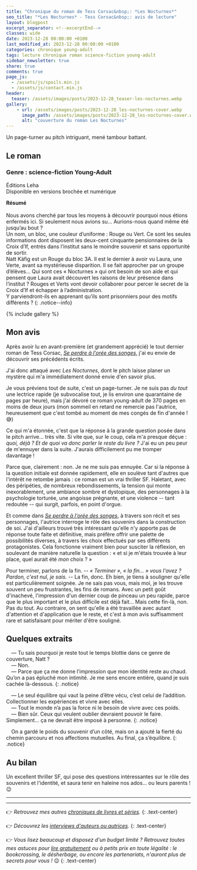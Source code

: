 ```yaml
---
title: "Chronique du roman de Tess Corsac&nbsp;: *Les Nocturnes*"
seo_title: "*Les Nocturnes* - Tess Corsac&nbsp;: avis de lecture"
layout: blogpost
excerpt_separator: <!--excerptEnd-->
classes: wide
date: 2023-12-28 00:00:00 +0100
last_modified_at: 2023-12-28 00:00:00 +0100
categories: chronique young-adult
tags: lecture chronique roman science-fiction young-adult
sidebar_newsletter: true
share: true
comments: true
page_js:
  - /assets/js/spoils.min.js
  - /assets/js/contact.min.js
header:
  teaser: /assets/images/posts/2023-12-28_teaser-les-nocturnes.webp
gallery:
    - url: /assets/images/posts/2023-12-28_les-nocturnes-cover.webp
      image_path: /assets/images/posts/2023-12-28_les-nocturnes-cover.webp
      alt: "couverture du roman Les Nocturnes"
---
```


Un page-turner au pitch intriguant, mené tambour battant.
<!--excerptEnd-->

<span class="fa fa-star rating_checked"></span>
<span class="fa fa-star rating_checked"></span>
<span class="fa fa-star rating_checked"></span>
<span class="fa fa-star rating_checked"></span>
<span class="fa fa-star rating_checked"></span>


## Le roman

### Genre&nbsp;: science-fiction Young-Adult

Éditions Leha<br />
Disponible en versions brochée et numérique

**Résumé**<br /><br />
Nous avons cherché par tous les moyens à découvrir pourquoi nous étions enfermés ici. Si seulement nous avions su… Aurions-nous quand même été jusqu’au bout&nbsp;?<br />
Un nom, un bloc, une couleur d’uniforme&nbsp;: Rouge ou Vert. Ce sont les seules informations dont disposent les deux-cent cinquante pensionnaires de la Croix d’If, entrés dans l’institut sans le moindre souvenir et sans opportunité de sortir.<br />
Natt Käfig est un Rouge du bloc 3A. Il est le dernier à avoir vu Laura, une Verte, avant sa mystérieuse disparition. Il se fait approcher par un groupe d’élèves… Qui sont ces «&nbsp;Nocturnes&nbsp;» qui ont besoin de son aide et qui pensent que Laura avait découvert les raisons de leur présence dans l’institut&nbsp;? Rouges et Verts vont devoir collaborer pour percer le secret de la Croix d’If et échapper à l’administration.<br />
Y parviendront-ils en apprenant qu’ils sont prisonniers pour des motifs différents&nbsp;?
{: .notice--info}

{% include gallery %}


## Mon avis

Après avoir lu en avant-première (et grandement apprécié) le tout dernier roman de Tess Corsac, [*Se perdre à l'orée des songes*](/chronique/young-adult/2023/12/10/tess-corsac-se-perdre-%C3%A0-l-or%C3%A9e-des-songes.html), j'ai eu envie de découvrir ses précédents écrits.

J'ai donc attaqué avec *Les Nocturnes*, dont le pitch laisse planer un mystère qui m'a immédiatement donné envie d'en savoir plus.

Je vous préviens tout de suite, c'est un page-turner. Je ne suis pas *du tout* une lectrice rapide (je subvocalise tout, je lis environ une quarantaine de pages par heure), mais j'ai dévoré ce roman young-adult de 370&nbsp;pages en moins de deux jours (mon sommeil en retard ne remercie pas l'autrice, heureusement que c'est tombé au moment de mes congés de fin d'année&nbsp;! 😅)

Ce qui m'a étonnée, c'est que la réponse à la grande question posée dans le pitch arrive&hellip; très vite. Si vite que, sur le coup, cela m'a presque déçue&nbsp;: *quoi, déjà&nbsp;? Et de quoi va donc parler le reste du livre&nbsp;?* J'ai eu un peu peur de m'ennuyer dans la suite. J'aurais difficilement pu me tromper davantage&nbsp;!

Parce que, clairement&nbsp;: non. Je ne me suis pas ennuyée. Car si la réponse à la question initiale est donnée rapidement, elle en soulève tant d'autres que l'intérêt ne retombe jamais&nbsp;: ce roman est un vrai thriller SF. Haletant, avec des péripéties, de nombreux rebondissements, la tension qui monte inexorablement, une ambiance sombre et dystopique, des personnages à la psychologie torturée, une angoisse prégnante, et une violence -- tant redoutée -- qui surgit, parfois, en point d'orgue.

Et comme dans [*Se perdre à l'orée des songes*](/chronique/young-adult/2023/12/10/tess-corsac-se-perdre-%C3%A0-l-or%C3%A9e-des-songes.html), à travers son récit et ses personnages, l'autrice interroge le rôle des souvenirs dans la construction de soi. J'ai d'ailleurs trouvé très intéressant qu'elle n'y apporte pas de réponse toute faite et définitive, mais préfère offrir une palette de possibilités diverses, à travers les choix effectués par ses différents protagonistes. Cela fonctionne vraiment bien pour susciter la réflexion, en soulevant de manière naturelle la question&nbsp;: &laquo;&nbsp;et si je m'étais trouvée à leur place, quel aurait été *mon* choix&nbsp;?&nbsp;&raquo;

Pour terminer, parlons de la fin. *-- &laquo;&nbsp;Terminer&nbsp;&raquo;, &laquo;&nbsp;la fin&hellip;&nbsp;&raquo; vous l'avez&nbsp;? Pardon, c'est nul, je sais. --* La fin, donc. Eh bien, je tiens à souligner qu'elle est particulièrement soignée. Je ne sais pas vous, mais moi, je les trouve souvent un peu frustrantes, les fins de romans. Avec un petit goût d'inachevé, l'impression d'un dernier coup de pinceau un peu rapide, parce que le plus important et le plus difficile est déjà fait&hellip; Mais cette fin-là, non. Pas du tout. Au contraire, on sent qu'elle a été travaillée avec autant d'attention et d'application que le reste, et c'est à mon avis suffisamment rare et satisfaisant pour mériter d'être souligné.


## Quelques extraits


<span style="margin-left: 1em;"></span>—&nbsp;Tu sais pourquoi je reste tout le temps blottie dans ce genre de couverture, Natt&nbsp;?<br/>
<span style="margin-left: 1em;"></span>—&nbsp;Non.<br/>
<span style="margin-left: 1em;"></span>—&nbsp;Parce que ça me donne l’impression que mon identité reste au chaud. Qu’on a pas épluché mon intimité. Je me sens encore entière, quand je suis cachée là-dessous.
{: .notice}

<span style="margin-left: 1em;"></span>—&nbsp;Le seul équilibre qui vaut la peine d’être vécu, c’est celui de l’addition. Collectionner les expériences et vivre avec elles.<br/>
<span style="margin-left: 1em;"></span>—&nbsp;Tout le monde n’a pas la force ni le besoin de vivre avec ces poids.<br/>
<span style="margin-left: 1em;"></span>—&nbsp;Bien sûr. Ceux qui veulent oublier devraient pouvoir le faire. Simplement… ça ne devrait être imposé à personne.
{: .notice}

<span style="margin-left: 1em;"></span>On a gardé le poids du souvenir d’un côté, mais on a ajouté la fierté du chemin parcouru et nos affections mutuelles. Au final, ça s’équilibre.
{: .notice}


## Au bilan

Un excellent thriller SF, qui pose des questions intéressantes sur le rôle des souvenirs et l'identité, et saura tenir en haleine nos ados&hellip; ou leurs parents&nbsp;! 😉

---
---
👉 *Retrouvez mes autres [chroniques de livres et séries](/blog/tags#chronique).*
{: .text-center}

👉 *Découvrez les [interviews d'auteurs ou autrices](/blog/tags#interview).*
{: .text-center}

👉 *Vous lisez beaucoup et disposez d'un budget limité&nbsp;? Retrouvez toutes mes astuces pour [lire gratuitement](/lecture/2022/08/22/lire-gratuitement.html) ou à petits prix en toute légalité&nbsp;: le bookcrossing, le désherbage, ou encore les partenariats, n'auront plus de secrets pour vous&nbsp;!* 😉
{: .text-center}